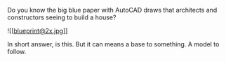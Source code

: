 Do you know the big blue paper with AutoCAD draws that architects and constructors seeing to build a house?

![[blueprint@2x.jpg]]

In short answer, is this. But it can means a base to something. A model to follow.
